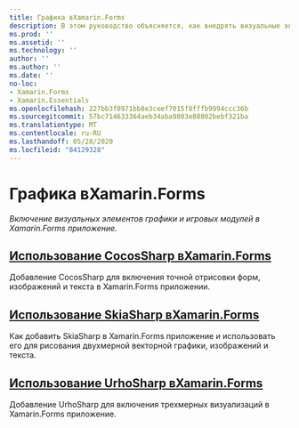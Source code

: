 ```yaml
---
title: Графика вXamarin.Forms
description: В этом руководство объясняется, как внедрять визуальные элементы графики и игровых модулей в Xamarin.Forms приложение с помощью CocosSharp, скиашап и UrhoSharp.
ms.prod: ''
ms.assetid: ''
ms.technology: ''
author: ''
ms.author: ''
ms.date: ''
no-loc:
- Xamarin.Forms
- Xamarin.Essentials
ms.openlocfilehash: 227bb3f0971bb8e3ceef7015f8fffb9994ccc36b
ms.sourcegitcommit: 57bc714633364aeb34aba9803e88802bebf321ba
ms.translationtype: MT
ms.contentlocale: ru-RU
ms.lasthandoff: 05/28/2020
ms.locfileid: "84129328"
---
```

# <a name="graphics-in-xamarinforms"></a>Графика вXamarin.Forms

_Включение визуальных элементов графики и игровых модулей в Xamarin.Forms приложение._

## <a name="using-cocossharp-in-xamarinformscocossharpmd"></a>[Использование CocosSharp вXamarin.Forms](cocossharp.md)

Добавление CocosSharp для включения точной отрисовки форм, изображений и текста в Xamarin.Forms приложении.

## <a name="using-skiasharp-in-xamarinformsskiasharpindexmd"></a>[Использование SkiaSharp вXamarin.Forms](skiasharp/index.md)

Как добавить SkiaSharp в Xamarin.Forms приложение и использовать его для рисования двухмерной векторной графики, изображений и текста.

## <a name="using-urhosharp-in-xamarinformsurhosharpmd"></a>[Использование UrhoSharp вXamarin.Forms](urhosharp.md)

Добавление UrhoSharp для включения трехмерных визуализаций в Xamarin.Forms приложение.
